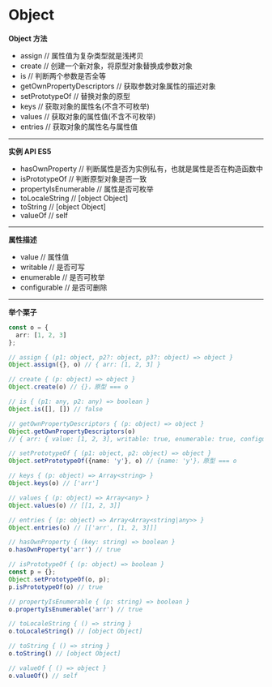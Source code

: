 # Object

**Object 方法**

- assign // 属性值为复杂类型就是浅拷贝
- create // 创建一个新对象，将原型对象替换成参数对象
- is // 判断两个参数是否全等
- getOwnPropertyDescriptors // 获取参数对象属性的描述对象
- setPrototypeOf // 替换对象的原型
- keys // 获取对象的属性名(不含不可枚举)
- values // 获取对象的属性值(不含不可枚举)
- entries // 获取对象的属性名与属性值

---

**实例 API ES5**

- hasOwnProperty // 判断属性是否为实例私有，也就是属性是否在构造函数中
- isPrototypeOf // 判断原型对象是否一致
- propertyIsEnumerable // 属性是否可枚举
- toLocaleString // [object Object]
- toString // [object Object]
- valueOf // self

---

**属性描述**

- value // 属性值
- writable // 是否可写
- enumerable // 是否可枚举
- configurable // 是否可删除

---

**举个栗子**

```ts
const o = {
  arr: [1, 2, 3]
};

// assign { (p1: object, p2?: object, p3?: object) => object }
Object.assign({}, o) // { arr: [1, 2, 3] }

// create { (p: object) => object }
Object.create(o) // {}，原型 === o

// is { (p1: any, p2: any) => boolean }
Object.is([], []) // false

// getOwnPropertyDescriptors { (p: object) => object }
Object.getOwnPropertyDescriptors(o)
// { arr: { value: [1, 2, 3], writable: true, enumerable: true, configurable: true } }

// setPrototypeOf { (p1: object, p2: object) => object }
Object.setPrototypeOf({name: 'y'}, o) // {name: 'y'}，原型 === o

// keys { (p: object) => Array<string> }
Object.keys(o) // ['arr']

// values { (p: object) => Array<any> }
Object.values(o) // [[1, 2, 3]]

// entries { (p: object) => Array<Array<string|any>> }
Object.entries(o) // [['arr', [1, 2, 3]]]

// hasOwnProperty { (key: string) => boolean }
o.hasOwnProperty('arr') // true

// isPrototypeOf { (p: object) => boolean }
const p = {};
Object.setPrototypeOf(o, p);
p.isPrototypeOf(o) // true

// propertyIsEnumerable { (p: string) => boolean }
o.propertyIsEnumerable('arr') // true

// toLocaleString { () => string }
o.toLocaleString() // [object Object]

// toString { () => string }
o.toString() // [object Object]

// valueOf { () => object }
o.valueOf() // self
```
